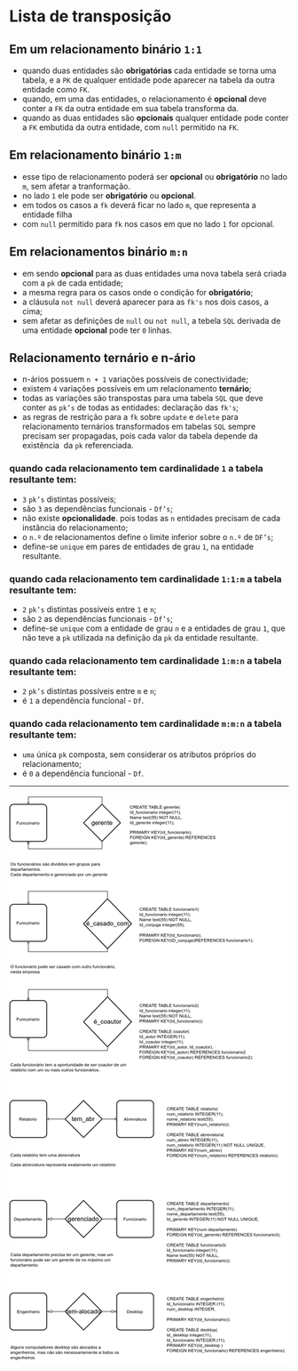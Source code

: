 # Lista de transposição

## Em um relacionamento binário `1:1`  

- quando duas entidades são **obrigatórias** cada entidade se torna uma tabela, e a `PK` de qualquer entidade pode aparecer na tabela da outra entidade como `FK`.
- quando, em uma das entidades, o relacionamento é **opcional** deve conter a `FK` da outra entidade em sua tabela transforma
da.
- quando as duas entidades são **opcionais** qualquer entidade pode conter a `FK` embutida da outra entidade, com `null` permitido na `FK`.
 
## Em relacionamento binário `1:m`

- esse tipo de relacionamento poderá ser **opcional** ou **obrigatório** no lado `m`, sem afetar a tranformação.
- no lado `1` ele pode ser **obrigatório** ou **opcional**.
- em todos os casos a `fk` deverá ficar no lado `m`, que representa a entidade filha
- com `null` permitido para `fk` nos casos em que no lado `1` for opcional.

## Em relacionamentos binário `m:n`

- em sendo **opcional** para as duas entidades uma nova tabela será criada com a `pk` de cada entidade;
- a mesma regra para os casos onde o condição for **obrigatório**;
- a cláusula `not null` deverá aparecer para as `fk's` nos dois casos, a cima;
- sem afetar as definições de `null` ou `not null`, a tebela `SQL` derivada de uma entidade **opcional** pode ter `0` linhas.

## Relacionamento ternário e n-ário

- n-ários possuem `n + 1` variações possíveis de conectividade;
- existem `4` variações possíveis em um relacionamento **ternário**;
- todas as variações são transpostas para uma tabela `SQL` que deve conter as `pk’s` de todas as entidades: declaração das `fk's`;
- as regras de restrição para a `fk` sobre `update` e `delete` para relacionamento ternários transformados em tabelas `SQL` sempre precisam ser propagadas, pois cada valor da tabela depende da existência  da `pk` referenciada.

### quando cada relacionamento tem cardinalidade `1` a tabela **resultante** tem:

- `3` `pk’s` distintas possíveis;
- são `3` as dependências funcionais - `Df’s`;
- não existe **opcionalidade**. pois todas as `n` entidades precisam de cada instância do relacionamento;
- o `n.º` de relacionamentos define o limite inferior sobre o `n.º` de `DF’s`;
- define-se `unique` em pares de entidades de grau `1`, na entidade resultante.
    
### quando cada relacionamento tem cardinalidade `1:1:m` a tabela **resultante** tem:

- `2` `pk’s` distintas possíveis entre `1` e `n`;
- são `2` as dependências funcionais - `Df’s`;
- define-se `unique` com a entidade de grau `n` e a entidades de grau `1`, que não teve a `pk` utilizada na definição da `pk` da entidade resultante.
    
### quando cada relacionamento tem cardinalidade `1:m:n` a tabela **resultante** tem:

- `2` `pk’s` distintas possíveis entre `m` e `n`;
- é `1` a dependência funcional - `Df`.
    
### quando cada relacionamento tem cardinalidade `m:m:n` a tabela **resultante** tem: 

- `uma` única `pk` composta, sem considerar os atributos próprios do relacionamento;
- é `0` a dependência funcional - `Df`.
 
---

![tranposicao](img/logico2fisico_binario.png "Lista de transposição")

